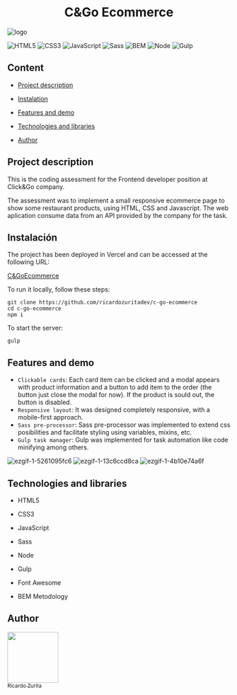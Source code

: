 <h1 align="center">C&Go Ecommerce</h1>

![logo](https://github.com/ricardozuritadev/c-go-ecommerce/assets/84975927/c58698d1-0a38-42af-8867-89318a14d721)



![HTML5](https://img.shields.io/badge/HTML-e34c26?style=for-the-badge&logo=html5&logoColor=white)
![CSS3](https://img.shields.io/badge/CSS-264de4?style=for-the-badge&logo=css3&logoColor=white)
![JavaScript](https://img.shields.io/badge/JavaScript-F0DB4F?style=for-the-badge&logo=javascript&logoColor=323330)
![Sass](https://img.shields.io/badge/Sass-CC6699?style=for-the-badge&logo=sass&logoColor=white)
![BEM](https://img.shields.io/badge/bem-482563?style=for-the-badge)
![Node](https://img.shields.io/badge/Node.js-43853D?style=for-the-badge&logo=node.js&logoColor=white)
![Gulp](https://img.shields.io/badge/GULP-d34a47?style=for-the-badge&logo=gulp&logoColor=white)

## Content

* [Project description](#project-description)

* [Instalation](#instalation)

* [Features and demo](#features-and-demo)

* [Technologies and libraries](#tecnologies-and-libraries)

* [Author](#author)

## Project description
This is the coding assessment for the Frontend developer position at Click&Go company.

The assessment was to implement a small responsive ecommerce page to show some restaurant products, using HTML, CSS and Javascript.
The web aplication consume data from an API provided by the company for the task.

## Instalación
The project has been deployed in Vercel and can be accessed at the following URL:

[C&GoEcommerce](https://c-go-ecommerce.vercel.app/)

To run it locally, follow these steps:
~~~
git clone https://github.com/ricardozuritadev/c-go-ecommerce
cd c-go-ecommerce
npm i
~~~

To start the server:
~~~
gulp
~~~

## Features and demo

- `Clickable cards`: Each card item can be clicked and a modal appears with product information and a button to add item to the order (the button just close the modal for now). If the product is sould out, the button is disabled.
- `Responsive layout`: It was designed completely responsive, with a mobile-first approach.
- `Sass pre-processor`: Sass pre-processor was implemented to extend css posibilities and facilitate styling using variables, mixins, etc.
- `Gulp task manager`: Gulp was implemented for task automation like code minifying among others.

  
![ezgif-1-5261095fc6](https://github.com/ricardozuritadev/c-go-ecommerce/assets/84975927/9b25f6a1-b9d2-43f3-9e69-f3642e99e8dd)
![ezgif-1-13c6ccd8ca](https://github.com/ricardozuritadev/c-go-ecommerce/assets/84975927/f3247fba-8438-45f9-8900-292dc1c6f5ee)
![ezgif-1-4b10e74a6f](https://github.com/ricardozuritadev/c-go-ecommerce/assets/84975927/011cd090-f13a-462b-8630-8e753e388086)


## Technologies and libraries

* HTML5
  
* CSS3

* JavaScript

* Sass

* Node

* Gulp

* Font Awesome

* BEM Metodology

## Author
[<img src="https://avatars.githubusercontent.com/u/84975927?v=4" width=115><br><sub>Ricardo Zurita</sub>](https://github.com/ricardozuritadev)
